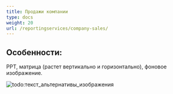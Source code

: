 ```yaml
---
title: Продажи компании
type: docs
weight: 20
url: /reportingservices/company-sales/
---
```


## **Особенности:**
PPT, матрица (растет вертикально и горизонтально), фоновое изображение.

![todo:текст_альтернативы_изображения](company-sales_1.png)